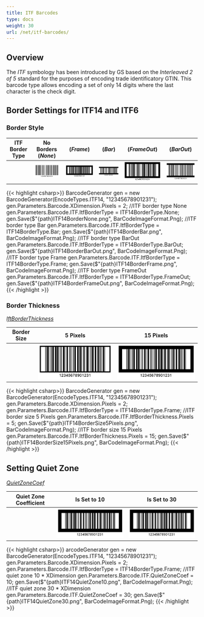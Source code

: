 ```yaml
---
title: ITF Barcodes
type: docs
weight: 30
url: /net/itf-barcodes/
---
```


## Overview
The *ITF* symbology has been introduced by GS based on the *Interleaved 2 of 5* standard for the purposes of encoding trade identificatory GTIN. This barcode type allows encoding a set of only 14 digits where the last character is the check digit. 

## Border Settings for ITF14 and ITF6

### Border Style

  
|ITF Border Type|No Borders (*None*)|(*Frame*)|(*Bar*)|(*FrameOut*)|(*BarOut*)|
|:---:|:---:|:---:|:---:|:---:|:---:|
| |<img src="ITF14BorderNone.png">|<img src="ITF14BorderFrame.png">|<img src="ITF14BorderBar.png">|<img src="ITF14BorderFrameOut.png">|<img src="ITF14BorderBarOut.png">|
  
{{< highlight csharp>}}
BarcodeGenerator gen = new BarcodeGenerator(EncodeTypes.ITF14, "12345678901231");
gen.Parameters.Barcode.XDimension.Pixels = 2;
//ITF border type None
gen.Parameters.Barcode.ITF.ItfBorderType = ITF14BorderType.None;
gen.Save($"{path}ITF14BorderNone.png", BarCodeImageFormat.Png);
//ITF border type Bar
gen.Parameters.Barcode.ITF.ItfBorderType = ITF14BorderType.Bar;
gen.Save($"{path}ITF14BorderBar.png", BarCodeImageFormat.Png);
//ITF border type BarOut
gen.Parameters.Barcode.ITF.ItfBorderType = ITF14BorderType.BarOut;
gen.Save($"{path}ITF14BorderBarOut.png", BarCodeImageFormat.Png);
//ITF border type Frame
gen.Parameters.Barcode.ITF.ItfBorderType = ITF14BorderType.Frame;
gen.Save($"{path}ITF14BorderFrame.png", BarCodeImageFormat.Png);
//ITF border type FrameOut
gen.Parameters.Barcode.ITF.ItfBorderType = ITF14BorderType.FrameOut;
gen.Save($"{path}ITF14BorderFrameOut.png", BarCodeImageFormat.Png);
{{< /highlight >}}
  
### Border Thickness

[*IftBorderThickness*](https://apireference.aspose.com/barcode/net/aspose.barcode.generation/itfparameters)
  
|Border Size|5 Pixels|15 Pixels|
|:---:|:---:|:---:|
| |<img src="ITF14BorderSize5Pixels.png">|<img src="ITF14BorderSize15Pixels.png">|
  
{{< highlight csharp>}}
BarcodeGenerator gen = new BarcodeGenerator(EncodeTypes.ITF14, "12345678901231");
gen.Parameters.Barcode.XDimension.Pixels = 2;
gen.Parameters.Barcode.ITF.ItfBorderType = ITF14BorderType.Frame;
//ITF border size 5 Pixels
gen.Parameters.Barcode.ITF.ItfBorderThickness.Pixels = 5;
gen.Save($"{path}ITF14BorderSize5Pixels.png", BarCodeImageFormat.Png);
//ITF border size 15 Pixels
gen.Parameters.Barcode.ITF.ItfBorderThickness.Pixels = 15;
gen.Save($"{path}ITF14BorderSize15Pixels.png", BarCodeImageFormat.Png);
{{< /highlight >}}
  
## Setting Quiet Zone
[*QuietZoneCoef*](https://apireference.aspose.com/barcode/net/aspose.barcode.generation/itfparameters/properties/quietzonecoef)

|Quiet Zone Coefficient|Is Set to 10|Is Set to 30|
|:---:|:---:|:---:|
| |<img src="ITF14QuietZone10.png">|<img src="ITF14QuietZone10.png">|
  
{{< highlight csharp>}}
arcodeGenerator gen = new BarcodeGenerator(EncodeTypes.ITF14, "12345678901231");
gen.Parameters.Barcode.XDimension.Pixels = 2;
gen.Parameters.Barcode.ITF.ItfBorderType = ITF14BorderType.Frame;
//ITF quiet zone 10 * XDimension
gen.Parameters.Barcode.ITF.QuietZoneCoef = 10;
gen.Save($"{path}ITF14QuietZone10.png", BarCodeImageFormat.Png);
//ITF quiet zone 30 * XDimension
gen.Parameters.Barcode.ITF.QuietZoneCoef = 30;
gen.Save($"{path}ITF14QuietZone30.png", BarCodeImageFormat.Png);
{{< /highlight >}}